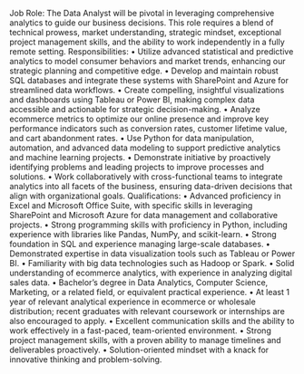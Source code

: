 Job Role:
The Data Analyst will be pivotal in leveraging comprehensive analytics to guide our business decisions. This role requires a blend of technical prowess, market understanding, strategic mindset, exceptional project management skills, and the ability to work independently in a fully remote setting.
Responsibilities:
• Utilize advanced statistical and predictive analytics to model consumer behaviors and market trends, enhancing our strategic planning and competitive edge.
• Develop and maintain robust SQL databases and integrate these systems with SharePoint and Azure for streamlined data workflows.
• Create compelling, insightful visualizations and dashboards using Tableau or Power BI, making complex data accessible and actionable for strategic decision-making.
• Analyze ecommerce metrics to optimize our online presence and improve key performance indicators such as conversion rates, customer lifetime value, and cart abandonment rates.
• Use Python for data manipulation, automation, and advanced data modeling to support predictive analytics and machine learning projects.
• Demonstrate initiative by proactively identifying problems and leading projects to improve processes and solutions.
• Work collaboratively with cross-functional teams to integrate analytics into all facets of the business, ensuring data-driven decisions that align with organizational goals.
Qualifications:
• Advanced proficiency in Excel and Microsoft Office Suite, with specific skills in leveraging SharePoint and Microsoft Azure for data management and collaborative projects.
• Strong programming skills with proficiency in Python, including experience with libraries like Pandas, NumPy, and scikit-learn.
• Strong foundation in SQL and experience managing large-scale databases.
• Demonstrated expertise in data visualization tools such as Tableau or Power BI.
• Familiarity with big data technologies such as Hadoop or Spark.
• Solid understanding of ecommerce analytics, with experience in analyzing digital sales data.
• Bachelor’s degree in Data Analytics, Computer Science, Marketing, or a related field, or equivalent practical experience.
• At least 1 year of relevant analytical experience in ecommerce or wholesale distribution; recent graduates with relevant coursework or internships are also encouraged to apply.
• Excellent communication skills and the ability to work effectively in a fast-paced, team-oriented environment.
• Strong project management skills, with a proven ability to manage timelines and deliverables proactively.
• Solution-oriented mindset with a knack for innovative thinking and problem-solving.
